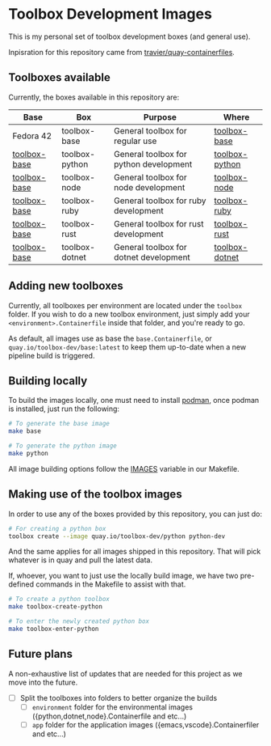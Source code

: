 # Toolbox Development Images

This is my personal set of toolbox development boxes (and general use). 

Inpisration for this repository came from [travier/quay-containerfiles](https://github.com/travier/quay-containerfiles).

## Toolboxes available

Currently, the boxes available in this repository are: 

|Base|Box|Purpose|Where|
|---|---|---|---|
|Fedora 42|toolbox-base|General toolbox for regular use|[toolbox-base](https://quay.io/repository/toolbox-dev/base)|
|[toolbox-base](https://quay.io/repository/toolbox-dev/base)|toolbox-python|General toolbox for python development|[toolbox-python](https://quay.io/repository/toolbox-dev/python)|
|[toolbox-base](https://quay.io/repository/toolbox-dev/base)|toolbox-node|General toolbox for node development|[toolbox-node](https://quay.io/repository/toolbox-dev/node)|
|[toolbox-base](https://quay.io/repository/toolbox-dev/base)|toolbox-ruby|General toolbox for ruby development|[toolbox-ruby](https://quay.io/repository/toolbox-dev/ruby)|
|[toolbox-base](https://quay.io/repository/toolbox-dev/base)|toolbox-rust|General toolbox for rust development|[toolbox-rust](https://quay.io/repository/toolbox-dev/rust)|
|[toolbox-base](https://quay.io/repository/toolbox-dev/base)|toolbox-dotnet|General toolbox for dotnet development|[toolbox-dotnet](https://quay.io/repository/toolbox-dev/dotnet)|

## Adding new toolboxes

Currently, all toolboxes per environment are located under the `toolbox`
folder. If you wish to do a new toolbox environment, just simply add your
`<environment>.Containerfile` inside that folder, and you're ready to go.

As default, all images use as base the `base.Containerfile`, or
`quay.io/toolbox-dev/base:latest` to keep them up-to-date when a new pipeline
build is triggered.

## Building locally

To build the images locally, one must need to install
[podman](https://podman.io/), once podman is installed, just run the following: 

```bash
# To generate the base image
make base 

# To generate the python image
make python
```

All image building options follow the
[IMAGES](https://github.com/toolbox-dev/dev/blob/main/Makefile#L1) variable
in our Makefile.

## Making use of the toolbox images

In order to use any of the boxes provided by this repository, you can just do: 

```bash
# For creating a python box
toolbox create --image quay.io/toolbox-dev/python python-dev
```

And the same applies for all images shipped in this repository. That will pick
whatever is in quay and pull the latest data. 

If, whoever, you want to just use the locally build image, we have two
pre-defined commands in the Makefile to assist with that.

```bash
# To create a python toolbox
make toolbox-create-python

# To enter the newly created python box
make toolbox-enter-python
```

## Future plans

A non-exhaustive list of updates that are needed for this project as we move
into the future.

- [ ] Split the toolboxes into folders to better organize the builds
    - [ ] `environment` folder for the environmental images ({python,dotnet,node}.Containerfile and etc...)
    - [ ] `app` folder for the application images ({emacs,vscode}.Containerfiler and etc...)
